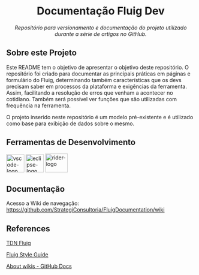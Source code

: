 <h1 align="center">Documentação Fluig Dev</h1>
<p align="center"><i>Repositório para versionamento e documentação do projeto utilizado durante a série de artigos no GitHub.</i></p>

##  Sobre este Projeto

Este README tem o objetivo de apresentar o objetivo deste repositório. O repositório foi criado para documentar as principais práticas em páginas e formulário do Fluig,
determinando também características que os devs precisam saber em processos da plataforma e exigências da ferramenta. Assim, facilitando a resolução de erros que venham a acontecer no cotidiano. Também será possível ver funções que são utilizadas com frequência na ferramenta.

O projeto inserido neste repositório é um modelo pré-existente e é utilizado como base para exibição de dados sobre o mesmo.
                                                                                                  
## Ferramentas de Desenvolvimento

<p display="inline-block">
  <img width="48" src="https://upload.wikimedia.org/wikipedia/commons/thumb/9/9a/Visual_Studio_Code_1.35_icon.svg/2048px-Visual_Studio_Code_1.35_icon.svg.png" alt="vscode-logo"/>
  <img width="48" src="https://www.eclipse.org/downloads/assets/public/images/logo-eclipse.png" alt="eclipse-logo"/>
  <img width="60" height="50" src="https://encrypted-tbn0.gstatic.com/images?q=tbn:ANd9GcT7SlZDvsvoXpJI7IEw-697fQ7go5FxBMLX3wPha-k_Eg&s" alt="rider-logo"/>
</p>


## Documentação
Acesso a Wiki de navegação: <a>https://github.com/StrategiConsultoria/FluigDocumentation/wiki</a>

## References
[TDN Fluig](https://tdn.totvs.com/display/public/fluig/TOTVS+FLUIG+PLATAFORMA)

[Fluig Style Guide](https://style.fluig.com/)

[About wikis - GitHub Docs](https://docs.github.com/en/communities/documenting-your-project-with-wikis/about-wikis)
